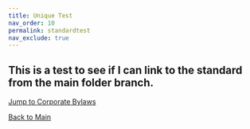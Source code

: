 ```yaml
---
title: Unique Test
nav_order: 10
permalink: standardtest
nav_exclude: true
---
```


## This is a test to see if I can link to the standard from the main folder branch. 


[Jump to Corporate Bylaws](../docs/corporatebylaws)

[Back to Main](/)
